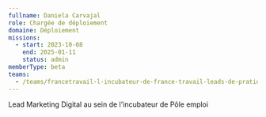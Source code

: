 ```yaml
---
fullname: Daniela Carvajal
role: Chargée de déploiement
domaine: Déploiement
missions:
  - start: 2023-10-08
    end: 2025-01-11
    status: admin
memberType: beta
teams:
  - /teams/francetravail-l-incubateur-de-france-travail-leads-de-pratiques
---
```

Lead Marketing Digital au sein de l'incubateur de Pôle emploi
